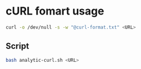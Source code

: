 # cURL fomart usage
```sh
curl -o /dev/null -s -w "@curl-format.txt" <URL>
```

## Script
```sh
bash analytic-curl.sh <URL>
```
